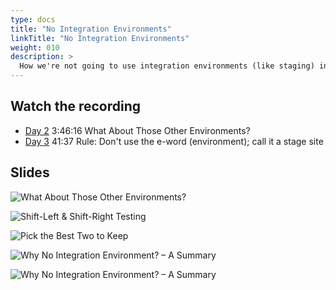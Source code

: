 ```yaml
---
type: docs
title: "No Integration Environments"
linkTitle: "No Integration Environments"
weight: 010
description: >
  How we're not going to use integration environments (like staging) in the future and why we consider these environments to be an invasive species.
---
```


## Watch the recording

- [Day 2](https://onbeco.sharepoint.com/sites/Technology/Shared%20Documents/General/Architecture/Presentations/Onbe%20Microservices%20Bootcamp/Recorded%20Sessions/Bootcamp%202021-09-16%20Day%202.mp4)
  3:46:16 What About Those Other Environments?
 - [Day 3](https://onbeco.sharepoint.com/sites/Technology/Shared%20Documents/General/Architecture/Presentations/Onbe%20Microservices%20Bootcamp/Recorded%20Sessions/Bootcamp%202021-09-17%20Day%203.mp4)
   41:37 Rule: Don't use the e-word (environment); call it a stage site

## Slides

![What About Those Other Environments?](/images/bootcamp-slides/microservices-bootcamp/Slide59.PNG)

![Shift-Left & Shift-Right Testing](/images/bootcamp-slides/microservices-bootcamp/Slide183.PNG)

![Pick the Best Two to Keep](/images/bootcamp-slides/microservices-bootcamp/Slide184.PNG)

![Why No Integration Environment? – A Summary](/images/bootcamp-slides/microservices-bootcamp/Slide185.PNG)

![Why No Integration Environment? – A Summary](/images/bootcamp-slides/microservices-bootcamp/Slide186.PNG)
